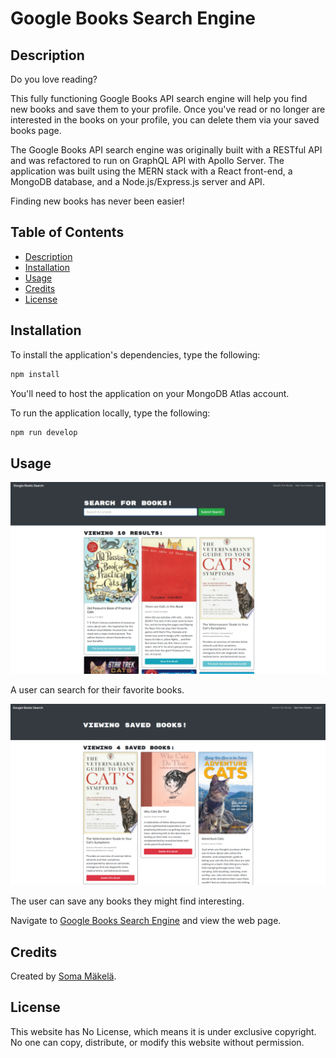 # Google Books Search Engine

## Description

Do you love reading? 

This fully functioning Google Books API search engine will help you find new books and save them to your profile. Once you've read or no longer are interested in the books on your profile, you can delete them via your saved books page.

The Google Books API search engine was originally built with a RESTful API and was refactored to run on GraphQL API with Apollo Server. The application was built using the MERN stack with a React front-end, a MongoDB database, and a Node.js/Express.js server and API.

Finding new books has never been easier!

## Table of Contents

* [Description](#description)
* [Installation](#installation)
* [Usage](#usage)
* [Credits](#credits)
* [License](#license)

## Installation

To install the application's dependencies, type the following:
```md
npm install
```
You'll need to host the application on your MongoDB Atlas account.

To run the application locally, type the following:
```md
npm run develop
```

## Usage

![Google Books Search](./assets/google-books-screenshot.png)

A user can search for their favorite books.

![Google Books Search](./assets/google-books-saved-screenshot.png)

The user can save any books they might find interesting.

Navigate to [Google Books Search Engine](https://intense-woodland-01867.herokuapp.com/) and view the web page.

## Credits

Created by [Soma Mäkelä](https://github.com/smakela13).

## License

This website has No License, which means it is under exclusive copyright. No one can copy, distribute, or modify this website without permission.
